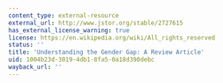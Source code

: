 ```yaml
---
content_type: external-resource
external_url: http://www.jstor.org/stable/2727615
has_external_license_warning: true
license: https://en.wikipedia.org/wiki/All_rights_reserved
status: ''
title: 'Understanding the Gender Gap: A Review Article'
uid: 1004b23d-3019-4db1-8fa5-0a18d390debc
wayback_url: ''
---
```

